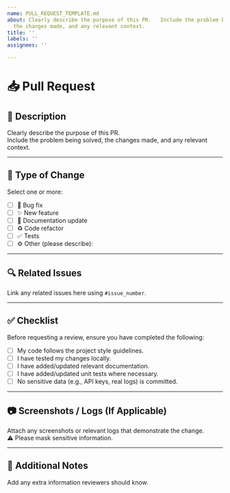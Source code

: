 ```yaml
---
name: PULL_REQUEST_TEMPLATE.md
about: Clearly describe the purpose of this PR.   Include the problem being solved,
  the changes made, and any relevant context.
title: ''
labels: ''
assignees: ''

---
```


# 📥 Pull Request

## 📝 Description
Clearly describe the purpose of this PR.  
Include the problem being solved, the changes made, and any relevant context.

---

## 🔄 Type of Change
Select one or more:

- [ ] 🐛 Bug fix
- [ ] ✨ New feature
- [ ] 📝 Documentation update
- [ ] ♻️ Code refactor
- [ ] ✅ Tests
- [ ] ⚙️ Other (please describe):

---

## 🔍 Related Issues
Link any related issues here using `#issue_number`.

---

## ✅ Checklist
Before requesting a review, ensure you have completed the following:

- [ ] My code follows the project style guidelines.
- [ ] I have tested my changes locally.
- [ ] I have added/updated relevant documentation.
- [ ] I have added/updated unit tests where necessary.
- [ ] No sensitive data (e.g., API keys, real logs) is committed.

---

## 📷 Screenshots / Logs (If Applicable)
Attach any screenshots or relevant logs that demonstrate the change.  
⚠️ Please mask sensitive information.

---

## 📎 Additional Notes
Add any extra information reviewers should know.
